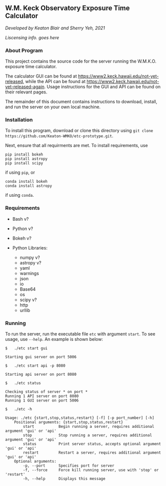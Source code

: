 ## W.M. Keck Observatory Exposure Time Calculator

*Developed by Keaton Blair and Sherry Yeh, 2021*

*Liscensing info. goes here*

### About Program

This project contains the source code for the server running the W.M.K.O. exposure time calculator.

The calculator GUI can be found at <https://www2.keck.hawaii.edu/not-yet-released>, while the API can be found at <https://www2.keck.hawaii.edu/not-yet-released-again>. Usage instructions for the GUI and API can be found on their relevant pages.

The remainder of this document contains instructions to download, install, and run the server on your own local machine.

### Installation

To install this program, download or clone this directory using `git clone https://github.com/Keaton-WMKO/etc-prototype.git`.

Next, ensure that all requirments are met. To install requirements, use
```
pip install bokeh
pip install astropy
pip install scipy
```
if using `pip`, or
```
conda install bokeh
conda install astropy
```
if using `conda`.

### Requirements

- Bash v?
- Python v?
- Bokeh v?

- Python Libraries:
    - numpy v?
    - astropy v?
    - yaml
    - warnings
    - json
    - io
    - Base64
    - os
    - scipy v?
    - http
    - urllib

### Running 

To run the server, run the executable file `etc` with argument `start`. To see usage, use `--help`. An example is shown below:

```
$   ./etc start gui

Starting gui server on port 5006

$   ./etc start api -p 8080

Starting api server on port 8080

$   ./etc status

Checking status of server * on port *
Running 1 API server on port 8080
Running 1 GUI server on port 5006

$   ./etc -h

Usage: ./etc {start,stop,status,restart} [-f] [-p port_number] [-h]
    Positional arguments: {start,stop,status,restart}
        start           Begin running a server, requires additional argument 'gui' or 'api'
        stop            Stop running a server, requires additional argument 'gui' or 'api'
        status          Print server status, accepts optional argument 'gui' or 'api'
        restart         Restart a server, requires additional argument 'gui' or 'api'
    Optional arguments:
        -p, --port      Specifies port for server
        -f, --force     Force kill running server, use with 'stop' or 'restart'
        -h, --help      Displays this message
```
